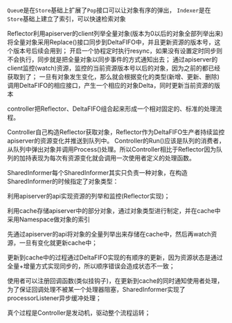 `Queu`e是在`Store`基础上扩展了`Pop`接口可以让对象有序的弹出，
`Indexer`是在`Store`基础上建立了索引，可以快速检索对象

Reflector利用apiserver的client列举全量对象(版本为0以后的对象全部列举出来)
将全量对象采用Replace()接口同步到DeltaFIFO中，并且更新资源的版本号，这个版本号后续会用到；
开启一个协程定时执行resync，如果没有设置定时同步则不会执行，同步就是把全量对象以同步事件的方式通知出去；
通过apiserver的client监控(watch)资源，监控的当前资源版本号以后的对象，因为之前的都已经获取到了；
一旦有对象发生变化，那么就会根据变化的类型(新增、更新、删除)调用DeltaFIFO的相应接口，产生一个相应的对象Delta，同时更新当前资源的版本

controller把Reflector、DeltaFIFO组合起来形成一个相对固定的、标准的处理流程。

Controller自己构造Reflector获取对象，Reflector作为DeltaFIFO生产者持续监控apiserver的资源变化并推送到队列中。
Controller的Run()应该是队列的消费者，从队列中弹出对象并调用Process()处理。所以Controller相比于Reflector因为队列的加持表现为每次有资源变化就会调用一次使用者定义的处理函数。

SharedInformer每个SharedInformer其实只负责一种对象，在构造SharedInformer的时候指定了对象类型：

利用apiserver的api实现资源的列举和监控(Reflector实现)；

利用cache存储apiserver中的部分对象，通过对象类型进行制定，并在cache中采用Namespace做对象的索引

先通过apiserver的api将对象的全量列举出来存储在cache中，然后再watch资源，一旦有变化就更新cache中；

更新到cache中的过程通过DeltaFIFO实现的有顺序的更新，因为资源状态是通过全量+增量方式实现同步的，所以顺序错误会造成状态不一致；

使用者可以注册回调函数(类似挂钩子)，在更新到cache的同时通知使用者处理，为了保证回调处理不被某一个处理器阻塞，SharedInformer实现了processorListener异步缓冲处理；

真个过程是Controller是发动机，驱动整个流程运转；
